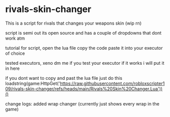 # rivals-skin-changer
This is a script for rivals that changes your weapons skin (wip rn)

script is semi out its open source and has a couple of dropdowns that dont work atm

tutorial for script, open the lua file copy the code paste it into your executor of choice 

tested executors, xeno dm me if you test your executor if it works i will put it in here

if you dont want to copy and past the lua file just do this
loadstring(game:HttpGet('https://raw.githubusercontent.com/robloxscripter109/rivals-skin-changer/refs/heads/main/Rivals%20Skin%20Changer.Lua'))()

change logs:
added wrap changer (currently just shows every wrap in the game)
